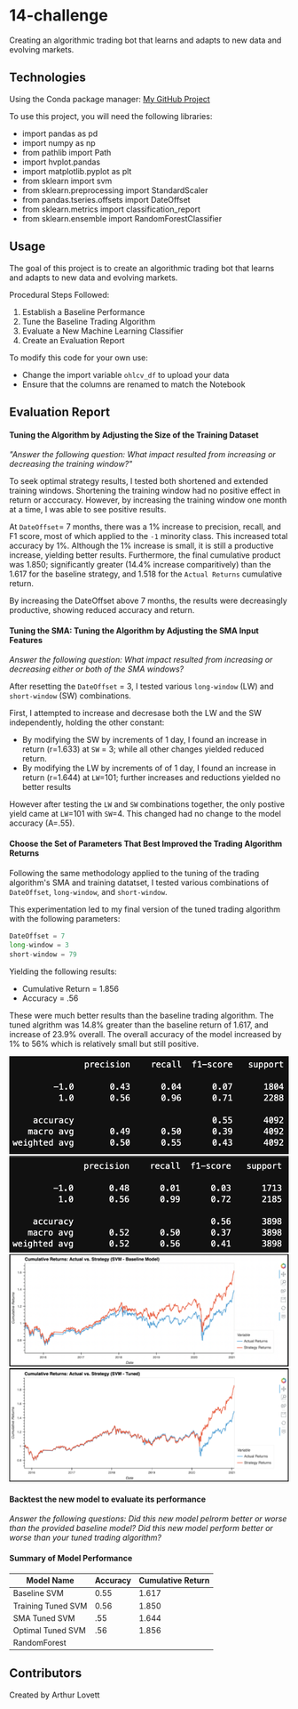 # 14-challenge
 Creating an algorithmic trading bot that learns and adapts to new data and evolving markets.


## Technologies
Using the Conda package manager: [My GitHub Project](https://github.com/ALovettII/14-challenge.git)

To use this project, you will need the following libraries:
* import pandas as pd
* import numpy as np
* from pathlib import Path
* import hvplot.pandas
* import matplotlib.pyplot as plt
* from sklearn import svm
* from sklearn.preprocessing import StandardScaler
* from pandas.tseries.offsets import DateOffset
* from sklearn.metrics import classification_report
* from sklearn.ensemble import RandomForestClassifier


## Usage
The goal of this project is to create an algorithmic trading bot that learns and adapts to new data and evolving markets.

Procedural Steps Followed:
1. Establish a Baseline Performance
2. Tune the Baseline Trading Algorithm
3. Evaluate a New Machine Learning Classifier
4. Create an Evaluation Report

To modify this code for your own use:
* Change the import variable `ohlcv_df` to upload your data
* Ensure that the columns are renamed to match the Notebook


## Evaluation Report

#### Tuning the Algorithm by Adjusting the Size of the Training Dataset
*"Answer the following question: What impact resulted from increasing or decreasing the training window?"* 

To seek optimal strategy results, I tested both shortened and extended training windows. Shortening the training window had no positive effect in return or acccuracy. However, by increasing the training window one month at a time, I was able to see positive results.

At `DateOffset`= 7 months, there was a 1% increase to precision, recall, and F1 score, most of which applied to the `-1` minority class. This increased total accuracy by 1%. Although the 1% increase is small, it is still a productive increase, yielding better results. Furthermore, the final cumulative product was 1.850; significantly greater (14.4% increase comparitively) than the 1.617 for the baseline strategy, and 1.518 for the `Actual Returns` cumulative return. 

By increasing the DateOffset above 7 months, the results were decreasingly productive, showing reduced accuracy and return.

#### Tuning the SMA: Tuning the Algorithm by Adjusting the SMA Input Features
*Answer the following question: What impact resulted from increasing or decreasing either or both of the SMA windows?*

After resetting the `DateOffset` = 3, I tested various `long-window` (LW) and `short-window` (SW) combinations.

First, I attempted to increase and decresase both the LW and the SW independently, holding the other constant:
* By modifying the SW by increments of 1 day, I found an increase in return (r=1.633) at `SW` = 3; while all other changes yielded reduced return.
* By modifying the LW by increments of of 1 day, I found an increase in return (r=1.644) at `LW`=101; further increases and reductions yielded no better results

However after testing the `LW` and `SW` combinations together, the only postive yield came at `LW`=101 with `SW`=4. This changed had no change to the model accuracy (A=.55).
 
#### Choose the Set of Parameters That Best Improved the Trading Algorithm Returns
Following the same methodology applied to the tuning of the trading algorithm's SMA and training datatset, I tested various combinations of `DateOffset`, `long-window`, and `short-window`.

This experimentation led to my final version of the tuned trading algorithm with the following parameters:
```python
DateOffset = 7
long-window = 3
short-window = 79
```
Yielding the following results:
* Cumulative Return = 1.856
* Accuracy = .56

These were much better results than the baseline trading algorithm. The tuned algrithm was 14.8% greater than the baseline return of 1.617, and increase of 23.9% overall. The overall accuracy of the model increased by 1% to 56% which is relatively small but still positive.

![Baseline Classification Report](https://github.com/ALovettII/14-challenge/blob/main/Resources/Images/Baseline_Report.png)
![Tuned Classification Report](https://github.com/ALovettII/14-challenge/blob/main/Resources/Images/Tune_Report.png)
![Baseline Cumulative Return Plot](https://github.com/ALovettII/14-challenge/blob/main/Resources/Images/Baseline_Plot.png)
![Tuned Cumulative Return Plot](https://github.com/ALovettII/14-challenge/blob/main/Resources/Images/Tuned_Plot.png)


#### Backtest the new model to evaluate its performance
*Answer the following questions: Did this new model pelrorm better or worse than the provided baseline model? Did this new model perform better or worse than your tuned trading algorithm?*
#### Summary of Model Performance
| Model Name | Accuracy | Cumulative Return |
| ---------- | -------- | ----------------- |
| Baseline SVM | 0.55 | 1.617 | 
| Training Tuned SVM | 0.56 | 1.850 | 
| SMA Tuned SVM | .55 | 1.644 | 
| Optimal Tuned SVM | .56 | 1.856 | 
| RandomForest | 


## Contributors
Created by Arthur Lovett